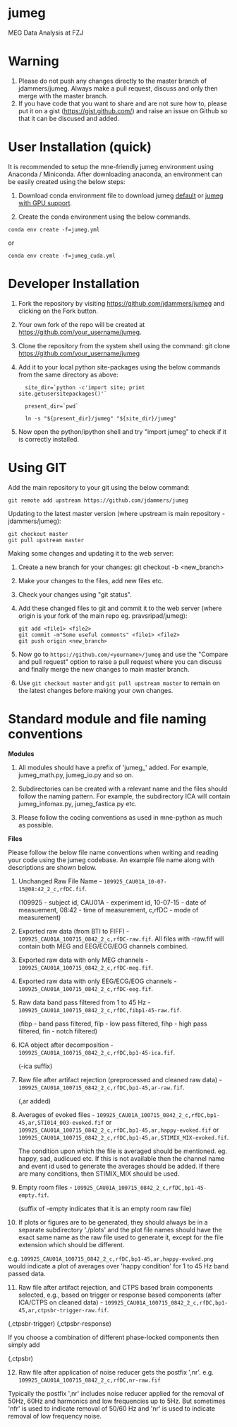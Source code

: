 jumeg
=====

MEG Data Analysis at FZJ

Warning
=======

1. Please do not push any changes directly to the master branch of jdammers/jumeg. Always make a pull request, discuss and only then merge with the master branch.
2. If you have code that you want to share and are not sure how to, please put it on a gist (https://gist.github.com/) and raise an issue on Github so that it can be discused and added.

User Installation (quick)
=========================

It is recommended to setup the mne-friendly jumeg environment using Anaconda / Miniconda.
After downloading anaconda, an environment can be easily created using the below steps:

1. Download conda environment file to download jumeg [default](https://gist.github.com/pravsripad/0361ffee14913487eb7b7ef43c9367fe) or [jumeg with GPU support](https://gist.github.com/pravsripad/7bb8f696999985b442d9aca8ade19f19).

2. Create the conda environment using the below commands.

``` conda env create -f=jumeg.yml ```

or 

``` conda env create -f=jumeg_cuda.yml ```

Developer Installation
======================

1. Fork the repository by visiting https://github.com/jdammers/jumeg and clicking on the Fork button. 
2. Your own fork of the repo will be created at https://github.com/your_username/jumeg.
3. Clone the repository from the system shell using the command:
   git clone https://github.com/your_username/jumeg
4. Add it to your local python site-packages using the below commands from the same directory as above:

   ```   site_dir=`python -c'import site; print site.getusersitepackages()'` ```

   ```   present_dir=`pwd` ```
   
   ```   ln -s "${present_dir}/jumeg" "${site_dir}/jumeg"   ```
   
5. Now open the python/ipython shell and try "import jumeg" to check if it is correctly installed. 
   

Using GIT
=========

Add the main repository to your git using the below command:
   ```
   git remote add upstream https://github.com/jdammers/jumeg
   ```
Updating to the latest master version (where upstream is main repository - jdammers/jumeg):
   ```
   git checkout master
   git pull upstream master
   ```
Making some changes and updating it to the web server: 

1. Create a new branch for your changes:
   git checkout -b <new_branch>

2. Make your changes to the files, add new files etc. 

3. Check your changes using "git status". 

4. Add these changed files to git and commit it to the web server (where origin is your fork of the main repo eg. pravsripad/jumeg):
   ```
   git add <file1> <file2>
   git commit -m"Some useful comments" <file1> <file2>
   git push origin <new_branch>
   ```
5. Now go to ```https://github.com/<yourname>/jumeg``` and use the "Compare and pull request" option to raise a pull request where you can discuss and finally merge the new changes to main master branch. 

6. Use ```git checkout master``` and ```git pull upstream master``` to remain on the latest changes before making your own changes. 

Standard module and file naming conventions
===========================================

**Modules**

1. All modules should have a prefix of 'jumeg_' added. For example, jumeg_math.py, jumeg_io.py and so on. 

2. Subdirectories can be created with a relevant name and the files should follow the naming pattern. For example, the subdirectory ICA will contain jumeg_infomax.py, jumeg_fastica.py etc.

3. Please follow the coding conventions as used in mne-python as much as possible.

**Files**

Please follow the below file name conventions when writing and reading your code using the jumeg codebase. An example file name along with descriptions are shown below. 

1. Unchanged Raw File Name - ```109925_CAU01A_10-07-15@08:42_2_c,rfDC.fif```.
   
   (109925 - subject id, CAU01A - experiment id, 10-07-15 - date of measuement, 08:42 - time of measurement, c,rfDC - mode of measurement)

2. Exported raw data (from BTI to FIFF) - ```109925_CAU01A_100715_0842_2_c,rfDC-raw.fif```.
   All files with -raw.fif will contain both MEG and EEG/ECG/EOG channels combined. 

3. Exported raw data with only MEG channels - ```109925_CAU01A_100715_0842_2_c,rfDC-meg.fif```.

4. Exported raw data with only EEG/ECG/EOG channels - ```109925_CAU01A_100715_0842_2_c,rfDC-eeg.fif```.

5. Raw data band pass filtered from 1 to 45 Hz - ```109925_CAU01A_100715_0842_2_c,rfDC,fibp1-45-raw.fif```.
   
   (fibp - band pass filtered, filp - low pass filtered, fihp - high pass filtered, fin - notch filtered)

6. ICA object after decomposition - ```109925_CAU01A_100715_0842_2_c,rfDC,bp1-45-ica.fif```.
   
   (-ica suffix)

7. Raw file after artifact rejection (preprocessed and cleaned raw data) - ```109925_CAU01A_100715_0842_2_c,rfDC,bp1-45,ar-raw.fif```.
   
   (,ar added)

8. Averages of evoked files - ```109925_CAU01A_100715_0842_2_c,rfDC,bp1-45,ar,STI014_003-evoked.fif``` or
                              ```109925_CAU01A_100715_0842_2_c,rfDC,bp1-45,ar,happy-evoked.fif``` or
                              ```109925_CAU01A_100715_0842_2_c,rfDC,bp1-45,ar,STIMIX_MIX-evoked.fif```.
   
   The condition upon which the file is averaged should be mentioned. eg. happy, sad, audicued etc. If this is not available then the channel name and event id used to generate the averages should be added. If there are many conditions, then STIMIX_MIX should be used. 

9. Empty room files - ```109925_CAU01A_100715_0842_2_c,rfDC,bp1-45-empty.fif```.
   
   (suffix of -empty indicates that it is an empty room raw file)

10. If plots or figures are to be generated, they should always be in a separate subdirectory './plots' and the plot file names should have the exact same name as the raw file used to generate it, except for the file extension which should be different. 
      
   e.g. ```109925_CAU01A_100715_0842_2_c,rfDC,bp1-45,ar,happy-evoked.png``` would indicate a plot of averages over 'happy condition' for 1 to 45 Hz band passed data. 

11. Raw file after artifact rejection, and CTPS based brain components selected, e.g., based on trigger or response based components (after ICA/CTPS on cleaned data) - ```109925_CAU01A_100715_0842_2_c,rfDC,bp1-45,ar,ctpsbr-trigger-raw.fif```.
   
   (,ctpsbr-trigger)
   (,ctpsbr-response)

   If you choose a combination of different phase-locked components then simply add

   (,ctpsbr)

12. Raw file after application of noise reducer gets the postfix ',nr'. e.g. ```109925_CAU01A_100715_0842_2_c,rfDC,nr-raw.fif```

   Typically the postfix ',nr' includes noise reducer applied for the removal of 50Hz, 60Hz and harmonics and low frequencies up to   5Hz. But sometimes 'nfr' is used to indicate removal of 50/60 Hz and 'nr' is used to indicate removal of low frequency noise.
